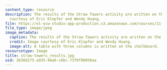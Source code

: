 ```yaml
---
content_type: resource
description: The results of the Straw Towers activity are written on the board. Image
  courtesy of Eric Klopfer and Wendy Huang.
file: https://ol-ocw-studio-app-production.s3.amazonaws.com/courses/11-124-introduction-to-education-looking-forward-and-looking-back-on-education-fall-2011/3638d275a93596a6c6bc73f0f80050aa_straw-towers_results.jpg
file_type: image/jpeg
image_metadata:
  caption: The results of the Straw Towers activity are written on the board.
  credit: Image courtesy of Eric Klopfer and Wendy Huang.
  image-alt: A table with three columns is written on the chalkboard.
resourcetype: Image
title: straw-towers_results.jpg
uid: 3638d275-a935-96a6-c6bc-73f0f80050aa
---
```

